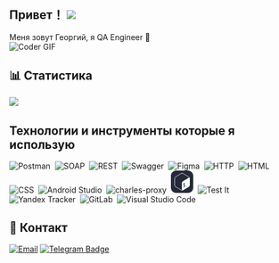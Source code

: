 ## Привет！ <img src="https://user-images.githubusercontent.com/42378118/110234147-e3259600-7f4e-11eb-95be-0c4047144dea.gif" width="30">
Меня зовут Георгий, я QA Engineer 💪
<br>
<img src="https://media.giphy.com/media/SWoSkN6DxTszqIKEqv/giphy.gif" alt="Coder GIF" width="300">
## 📊 Статистика

![](https://github-readme-stats.vercel.app/api/top-langs/?layout=donut&langs_count=6&hide_progress=true&username=GEOTESTIT)

## Технологии и инструменты которые я использую
<div>
  <img src="https://user-images.githubusercontent.com/25181517/192109061-e138ca71-337c-4019-8d42-4792fdaa7128.png" title="Postman" alt="Postman" width="40" height="40"/>&nbsp
  <img src="https://user-images.githubusercontent.com/25181517/192107860-9a9f0894-0e34-4ab3-964d-6297ee4c00e9.png" title="SOAP" alt="SOAP" width="40" height="40"/>&nbsp
  <img src="https://user-images.githubusercontent.com/25181517/192107858-fe19f043-c502-4009-8c47-476fc89718ad.png" title="REST" alt="REST" width="40" height="40"/>&nbsp
  <img src="https://user-images.githubusercontent.com/25181517/186711335-a3729606-5a78-4496-9a36-06efcc74f800.png" title="Swagger" alt="Swagger" width="40" height="40"/>&nbsp
  <img src="https://user-images.githubusercontent.com/25181517/189715289-df3ee512-6eca-463f-a0f4-c10d94a06b2f.png" title="Figma" alt="Figma" width="40" height="40"/>&nbsp
  <img src="https://user-images.githubusercontent.com/25181517/192107854-765620d7-f909-4953-a6da-36e1ef69eea6.png" title="HTTP" alt="HTTP" width="40" height="40"/>&nbsp
  <img src="https://user-images.githubusercontent.com/25181517/192158954-f88b5814-d510-4564-b285-dff7d6400dad.png" title="HTML" alt="HTML" width="40" height="40"/>&nbsp
  <img src="https://user-images.githubusercontent.com/25181517/183898674-75a4a1b1-f960-4ea9-abcb-637170a00a75.png" title="CSS" alt="CSS" width="40" height="40"/>&nbsp
  <img src="https://user-images.githubusercontent.com/25181517/192108895-20dc3343-43e3-4a54-a90e-13a4abbc57b9.png" title="Android Studio" alt="Android Studio" width="40" height="40"/>&nbsp
  <img src="https://cdn.icon-icons.com/icons2/3053/PNG/512/charles_proxy_macos_bigsur_icon_190302.png" title="charles-proxy" alt="charles-proxy" width="40" height="40"/>&nbsp
  <img src="https://raw.githubusercontent.com/tandpfun/skill-icons/main/icons/Bash-Dark.svg" title="Bash" alt="Bash" width="40" height="40"/>&nbsp
  <img src="https://docs.testit.software/images/testit_logo_icon_blue.png" title="Test It" alt="Test It" width="40" height="40"/>&nbsp
  <img src="https://is1-ssl.mzstatic.com/image/thumb/Purple116/v4/4b/7d/d4/4b7dd461-16e6-e245-af56-512fc8aa21e5/AppIcon-0-0-1x_U007emarketing-0-7-0-85-220.png/460x0w.webp" title="Yandex Tracker" alt="Yandex Tracker" width="40" height="40"/>&nbsp
  <img src="https://user-images.githubusercontent.com/25181517/192108376-c675d39b-90f6-4073-bde6-5a9291644657.png" title="GitLab" alt="GitLab" width="40" height="40"/>&nbsp
  <img src="https://user-images.githubusercontent.com/25181517/192108891-d86b6220-e232-423a-bf5f-90903e6887c3.png" title="Visual Studio Code" alt="Visual Studio Code" width="40" height="40"/>&nbsp
</div>


## 🤝 Контакт
[![Email](https://img.shields.io/badge/Email-3b5998?style=flat-square&logo=Mail.Ru&logoColor=white)](http://georgiilivematter@gmail.com)
[![Telegram Badge](https://img.shields.io/badge/-Telegram-0088cc?style=flat-square&logo=Telegram&logoColor=white)](https://t.me/Bananabooom)
